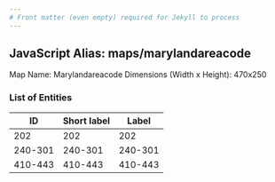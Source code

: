```yaml
---
# Front matter (even empty) required for Jekyll to process
---
```


## JavaScript Alias: maps/marylandareacode

Map Name: Marylandareacode
Dimensions (Width x Height): 470x250





### List of Entities

ID | Short label | Label
---|---|---|
202|202|202
240-301|240-301|240-301
410-443|410-443|410-443

